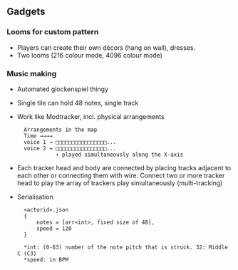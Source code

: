 ## Gadgets ##

### Looms for custom pattern ###

- Players can create their own décors (hang on wall), dresses.
- Two looms (216 colour mode, 4096 colour mode)


### Music making ###

- Automated glockenspiel thingy
- Single tile can hold 48 notes, single track
- Work like Modtracker, incl. physical arrangements

        Arrangements in the map
        Time →→→→ 
        voice 1 → □□□□□□□□□□□□□□□□...
        voice 2 → □□□□□□□□□□□□□□□□...
                  ↑ played simultaneously along the X-axis
                  
- Each tracker head and body are connected by placing tracks adjacent to each other or connecting them with wire.
Connect two or more tracker head to play the array of trackers play simultaneously (multi-tracking)
                  
- Serialisation

        <actorid>.json
        {
            notes = [arr<int>, fixed size of 48],
            speed = 120
        }
        
        *int: (0-63) number of the note pitch that is struck. 32: Middle C (C3)
        *speed: in BPM